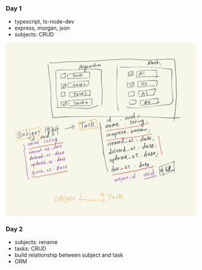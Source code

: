 ### Day 1
- typescript, ts-node-dev
- express, morgan, json
- subjects: CRUD

<p align="center"><img style="display: block; width: 600px; margin: 0 auto;" src=img/2020-05-18-19-52-07.png alt="no image found"></p>

### Day 2
- subjects: rename
- tasks: CRUD
- build relationship between subject and task
- ORM
